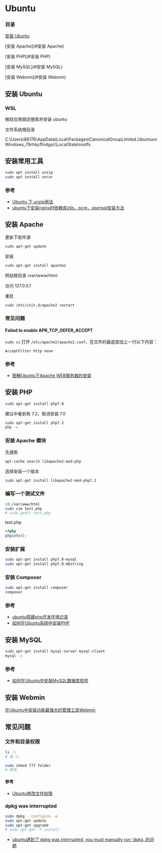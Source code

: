 # Ubuntu

### 目录

[安装 Ubuntu](Ubuntu.md#安装%20Ubuntu)

[安装 Apache](#安装 Apache)

[安装 PHP](#安装 PHP)

[安装 MySQL](#安装 MySQL)

[安装 Webmin](#安装 Webmin)



## 安装 Ubuntu

### WSL

微软应用商店搜索并安装 ubuntu

文件系统根目录

C:\Users\86176\AppData\Local\Packages\CanonicalGroupLimited.UbuntuonWindows_79rhkp1fndgsc\LocalState\rootfs



## 安装常用工具

```sh
sudo apt install unzip
sudo apt install unrar
```

### 参考

- [Ubuntu 下 unzip用法](https://www.cnblogs.com/qunshu/p/3150090.html)
- [ubuntu下安装nginx时依赖库zlib，pcre，openssl安装方法](https://blog.csdn.net/z920954494/article/details/52132125)



## 安装 Apache

更新下软件源

```sh
sudo apt-get update
```

安装

```sh
sudo apt-get install apache2
```

网站根目录 /var/www/html

访问 127.0.0.1

重启

```sh
sudo /etc/init.d/apache2 restart
```



### 常见问题

#### Failed to enable APR_TCP_DEFER_ACCEPT

`sudo vi` 打开 `/etc/apache2/apache2.conf`，在文件的最底部加上一行以下内容：

```
AcceptFilter http none
```



### 参考

- [图解Ubuntu下Apache WEB服务器的安装](https://jingyan.baidu.com/article/8275fc865b85c046a13cf673.html)



## 安装 PHP

```sh
sudo apt-get install php7.0
```

建议中看到有 7.2，取消安装  7.0

```sh
sudo apt-get install php7.2
php -v
```

### 安装 Apache 模块

先搜索

```sh
apt-cache search libapache2-mod-php 
```

选择安装一个版本

```sh
sudo apt-get install libapache2-mod-php7.2
```

### 编写一个测试文件

```sh
cd /var/www/html
sudo vim test.php
# sudo gedit test.php
```

test.php

```php
<?php
phpinfo();
```

### 安装扩展

```sh
sudo apt-get install php7.0-mysql
sudo apt-get install php7.0-mbstring
```

### 安装 Composer

```sh
sudo apt-get install composer
composer
```

### 参考

- [ubuntu搭建php开发环境记录](https://www.cnblogs.com/impy/p/8040684.html)
- [如何在Ubuntu系统中安装PHP](https://jingyan.baidu.com/article/4b52d702d6d877fc5d774b44.html)



## 安装 MySQL

```sh
sudo apt-get install mysql-server mysql-client
mysql -v
```

### 参考

- [如何在Ubuntu中安装MySQL数据库软件](https://jingyan.baidu.com/article/29697b9155c683ab21de3c55.html)



## 安装 Webmin

[在Ubuntu中安装功能最强大的管理工具Webmin](https://jingyan.baidu.com/article/a24b33cd35fe1a19ff002b74.html)



## 常见问题

### 文件和目录权限

```sh
ls -l
# 或 ll

sudo chmod 777 folder
# 修改
```

#### 参考

- [Ubuntu修改文件权限](https://blog.csdn.net/slwhy/article/details/78876237)



### dpkg was interrupted

```sh
sudo dpkg --configure -a
sudo apt-get update
sudo apt-get upgrade
# sudo apt-get -f install
```

- [ubuntu遇到了 dpkg was interrupted, you must manually run 'dpkg..的问题](https://blog.csdn.net/gudujianjsk/article/details/7893156)
